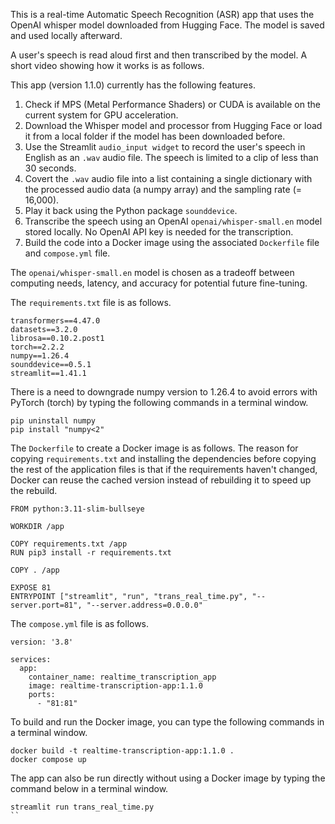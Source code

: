 This is a real-time Automatic Speech Recognition (ASR) app that uses the OpenAI whisper model 
downloaded from Hugging Face. The model is saved and used locally afterward.

A user's speech is read aloud first and then transcribed by the model. A short video showing how 
it works is as follows.

This app (version 1.1.0) currently has the following features.

1. Check if MPS (Metal Performance Shaders) or CUDA is available on the current system for GPU 
acceleration.
2. Download the Whisper model and processor from Hugging Face or load it from a local folder if the 
model has been downloaded before.
3. Use the Streamlit `audio_input widget` to record the user's speech in English as an `.wav` audio 
file. The speech is limited to a clip of less than 30 seconds.
4. Covert the `.wav` audio file into a list containing a single dictionary with the processed audio 
data (a numpy array) and the sampling rate (= 16,000).
5. Play it back using the Python package `sounddevice`.
6. Transcribe the speech using an OpenAI `openai/whisper-small.en` model stored locally. No OpenAI 
API key is needed for the transcription.
7. Build the code into a Docker image using the associated `Dockerfile` file and `compose.yml` file.

The `openai/whisper-small.en` model is chosen as a tradeoff between computing needs, latency, and 
accuracy for potential future fine-tuning.

The `requirements.txt` file is as follows.

```
transformers==4.47.0
datasets==3.2.0
librosa==0.10.2.post1
torch==2.2.2
numpy==1.26.4  
sounddevice==0.5.1
streamlit==1.41.1
```

There is a need to downgrade numpy version to 1.26.4 to avoid errors with PyTorch (torch) by typing the following commands in a terminal window.

```
pip uninstall numpy
pip install "numpy<2"
```

The `Dockerfile` to create a Docker image is as follows. The reason for copying `requirements.txt` and installing the dependencies before copying the rest of the application files is that if the requirements haven't changed, Docker can reuse the cached version instead of rebuilding it to speed up the rebuild. 

```
FROM python:3.11-slim-bullseye

WORKDIR /app

COPY requirements.txt /app
RUN pip3 install -r requirements.txt

COPY . /app

EXPOSE 81
ENTRYPOINT ["streamlit", "run", "trans_real_time.py", "--server.port=81", "--server.address=0.0.0.0"
```

The `compose.yml` file is as follows.

```
version: '3.8'

services:
  app:
    container_name: realtime_transcription_app
    image: realtime-transcription-app:1.1.0
    ports:
      - "81:81"
```

To build and run the Docker image, you can type the following commands in a terminal window.

```
docker build -t realtime-transcription-app:1.1.0 .
docker compose up
```

The app can also be run directly without using a Docker image by typing the command below in a terminal window.

```
streamlit run trans_real_time.py
``
